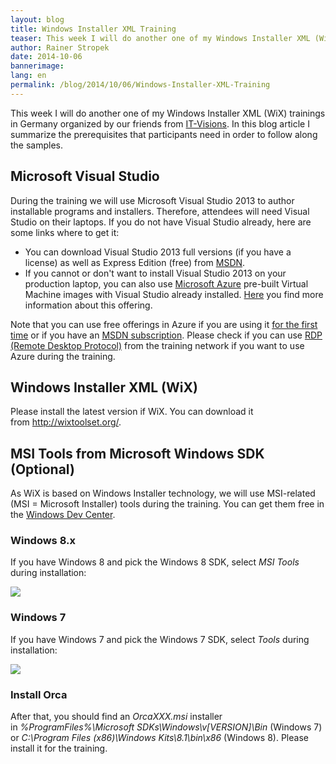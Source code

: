 ```yaml
---
layout: blog
title: Windows Installer XML Training
teaser: This week I will do another one of my Windows Installer XML (WiX) trainings in Germany. In this blog article I summarize the prerequisites that participants need in order to follow along the samples.
author: Rainer Stropek
date: 2014-10-06
bannerimage: 
lang: en
permalink: /blog/2014/10/06/Windows-Installer-XML-Training
---
```


<p>This week I will do another one of my Windows Installer XML (WiX) trainings in Germany organized by our friends from <a href="http://www.it-visions.de/start.aspx" target="_blank">IT-Visions</a>. In this blog article I summarize the prerequisites that participants need in order to follow along the samples.</p><h2>Microsoft Visual Studio</h2><p>During the training we will use Microsoft Visual Studio 2013 to author installable programs and installers. Therefore, attendees will need Visual Studio on their laptops. If you do not have Visual Studio already, here are some links where to get it:</p><ul>
  <li>You can download Visual Studio 2013 full versions (if you have a license) as well as Express Edition (free) from <a href="http://msdn.microsoft.com/developer-resource-downloads-msdn" target="_blank">MSDN</a>.</li>
  <li>If you cannot or don't want to install Visual Studio 2013 on your production laptop, you can also use <a href="http://azure.microsoft.com" target="_blank">Microsoft Azure</a> pre-built Virtual Machine images with Visual Studio already installed. <a href="http://azure.microsoft.com/en-us/campaigns/visual-studio-2013/" target="_blank">Here</a> you find more information about this offering.</li>
</ul><p class="showcase">Note that you can use free offerings in Azure if you are using it <a href="http://azure.microsoft.com/en-us/pricing/free-trial/" title="Azure Free Trial" target="_blank">for the first time</a> or if you have an <a href="http://azure.microsoft.com/en-us/pricing/member-offers/msdn-benefits-details/" target="_blank">MSDN subscription</a>. Please check if you can use <a href="http://en.wikipedia.org/wiki/Remote_Desktop_Protocol" target="_blank">RDP (Remote Desktop Protocol)</a> from the training network if you want to use Azure during the training.</p><h2>Windows Installer XML (WiX)</h2><p>Please install the latest version if WiX. You can download it from <a href="http://wixtoolset.org/">http://wixtoolset.org/</a>.</p><h2>MSI Tools from Microsoft Windows SDK (Optional)</h2><p>As WiX is based on Windows Installer technology, we will use MSI-related (MSI = Microsoft Installer) tools during the training. You can get them free in the <a href="http://msdn.microsoft.com/en-US/windows/desktop/aa904949.aspx" target="_blank">Windows Dev Center</a>.</p><h3>Windows 8.x</h3><p>If you have Windows 8 and pick the Windows 8 SDK, select <em>MSI Tools</em> during installation:</p><p>
  <img src="{{site.baseurl}}/content/images/blog/2014/10/MSIToolsWin8.png" />
</p><h3 class="textalignleft">Windows 7</h3><p>If you have Windows 7 and pick the Windows 7 SDK, select <em>Tools</em> during installation:</p><p>
  <img src="{{site.baseurl}}/content/images/blog/2014/10/MSIToolsWin7.png" />
</p><h3>Install Orca</h3><p>After that, you should find an <em>OrcaXXX.msi</em> installer in <em>%ProgramFiles%\Microsoft SDKs\Windows\v[VERSION]\Bin</em> (Windows 7) or <em>C:\Program Files (x86)\Windows Kits\8.1\bin\x86</em> (Windows 8). Please install it for the training.</p>